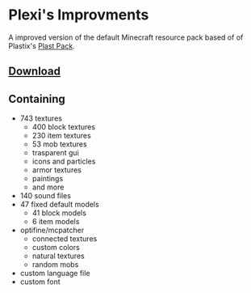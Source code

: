 Plexi's Improvments
==========

A improved version of the default Minecraft resource pack based of of Plastix's [Plast Pack](https://github.com/Plastix/Plast-Pack).



[Download](https://github.com/plexigras/plexis-improvments/archive/master.zip)
---

Containing
---
* 743 textures
  * 400 block textures
  * 230 item textures
  * 53 mob textures
  * trasparent gui
  * icons and particles
  * armor textures
  * paintings
  * and more
* 140 sound files
* 47 fixed default models
  * 41 block models
  * 6 item models
* optifine/mcpatcher
  * connected textures
  * custom colors
  * natural textures
  * random mobs
* custom language file
* custom font

